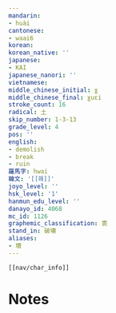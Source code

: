 ```yaml
---
mandarin:
- huài
cantonese:
- waai6
korean:
korean_native: ''
japanese:
- KAI
japanese_nanori: ''
vietnamese:
middle_chinese_initial: ɣ
middle_chinese_final: ɣuɛi
stroke_count: 16
radical: 土
skip_number: 1-3-13
grade_level: 4
pos: ''
english:
- demolish
- break
- ruin
羅馬字: hwai
韓文: '[[홰]]'
joyo_level: ''
hsk_level: '1'
hanmun_edu_level: ''
danayo_id: 4068
mc_id: 1126
graphemic_classification: 褱
stand_in: 破壊
aliases:
- 壞
---
```

```meta-bind-embed
[[nav/char_info]]
```

# Notes
